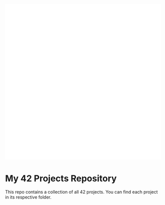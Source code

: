 ## ![Icon](https://github.com/Jorge-lopz/42/blob/main/42.svg)

# My 42 Projects Repository

This repo contains a collection of all 42 projects.
You can find each project in its respective folder.
